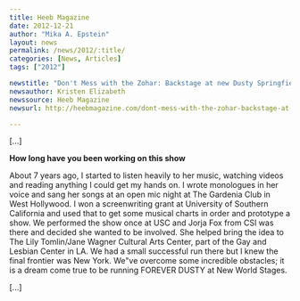 ```yaml
---
title: Heeb Magazine
date: 2012-12-21
author: "Mika A. Epstein"
layout: news
permalink: /news/2012/:title/
categories: [News, Articles]
tags: ["2012"]

newstitle: "Don't Mess with the Zohar: Backstage at new Dusty Springfield Musical  "
newsauthor: Kristen Elizabeth  
newssource: Heeb Magazine  
newsurl: http://heebmagazine.com/dont-mess-with-the-zohar-backstage-at-new-dusty-springfield-musical/41497  

---
```


[...]

**How long have you been working on this show**

About 7 years ago, I started to listen heavily to her music, watching videos and reading anything I could get my hands on. I wrote monologues in her voice and sang her songs at an open mic night at The Gardenia Club in West Hollywood. I won a screenwriting grant at University of Southern California and used that to get some musical charts in order and prototype a show. We performed the show once at USC and Jorja Fox from CSI was there and decided she wanted to be involved. She helped bring the idea to The Lily Tomlin/Jane Wagner Cultural Arts Center, part of the Gay and Lesbian Center in LA. We had a small successful run there but I knew the final frontier was New York. We"ve overcome some incredible obstacles; it is a dream come true to be running FOREVER DUSTY at New World Stages.

[...]  
